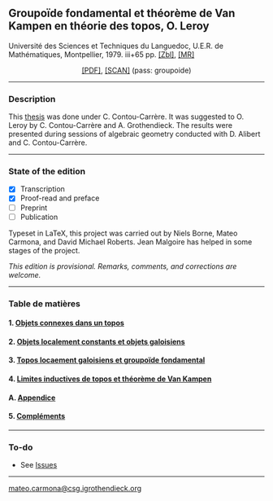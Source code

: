 ## Groupoïde fondamental et théorème de Van Kampen en théorie des topos, O. Leroy

Université des Sciences et Techniques du Languedoc, U.E.R. de Mathématiques, Montpellier, 1979. iii+65 pp. <a href="https://zbmath.org/?q=an:0511.18002" target="_blank">[Zbl]</a>, <a href="https://mathscinet.ams.org/mathscinet-getitem?mr=587312" target="_blank">[MR]</a>

<p align="center">
  <a href="https://github.com/carmonamateo/leroy/raw/main/leroy.pdf" target="_blank">[PDF]</a>, <a href="https://plmbox.math.cnrs.fr/f/7ffa366379144dd4bacc/?dl=1" target="_blank">[SCAN]</a> (pass: groupoide)
</p>

---

### Description

This [thesis](https://www.genealogy.math.ndsu.nodak.edu/id.php?id=90399) was done under C. Contou-Carrère. It was suggested to O. Leroy by C. Contou-Carrère and A. Grothendieck.
The results were presented during sessions of algebraic geometry conducted with D. Alibert and C. Contou-Carrère. <br>


---

### State of the edition
- [x] Transcription
- [x] Proof-read and preface
- [ ] Preprint
- [ ] Publication

Typeset in LaTeX, this project was carried out by Niels Borne, Mateo Carmona, and David Michael Roberts. Jean Malgoire has helped in some stages of the project.

_This edition is provisional. Remarks, comments, and corrections are welcome._

---

### Table de matières
      
#### 1. [Objets connexes dans un topos](https://github.com/carmonamateo/leroy/blob/main/chapters/1.tex)

#### 2. [Objets localement constants et objets galoisiens](https://github.com/carmonamateo/leroy/blob/main/chapters/2.tex)

#### 3. [Topos locaement galoisiens et groupoïde fondamental](https://github.com/carmonamateo/leroy/blob/main/chapters/3.tex)

#### 4. [Limites inductives de topos et théorème de Van Kampen](https://github.com/carmonamateo/leroy/blob/main/chapters/4.tex)

#### A. [Appendice](https://github.com/carmonamateo/leroy/blob/main/chapters/app.tex)

#### 5. [Compléments](https://github.com/carmonamateo/leroy/blob/main/chapters/5.tex)

---

### To-do

- See [Issues](https://github.com/carmonamateo/leroy/issues)

---

mateo.carmona@csg.igrothendieck.org


